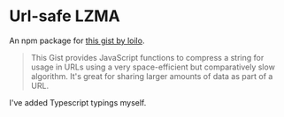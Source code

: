 # Url-safe LZMA

An npm package for [this gist by loilo](https://gist.github.com/loilo/92220c23567d6ed085a28f2c3e84e311).

>This Gist provides JavaScript functions to compress a string for usage in URLs using a very space-efficient but comparatively slow algorithm. It's great for sharing larger amounts of data as part of a URL.

I've added Typescript typings myself.